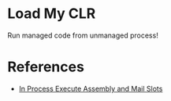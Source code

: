# Load My CLR
Run managed code from unmanaged process!

# References
- [In Process Execute Assembly and Mail Slots](https://teamhydra.blog/2020/10/12/in-process-execute-assembly-and-mail-slots/)